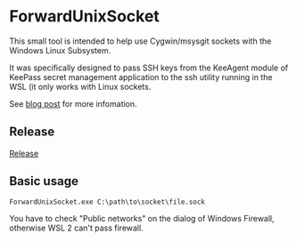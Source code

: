 # ForwardUnixSocket

This small tool is intended to help use Cygwin/msysgit sockets with the Windows Linux Subsystem.

It was specifically designed to pass SSH keys from the KeeAgent module of KeePass secret management application to the
ssh utility running in the WSL (it only works with Linux sockets.

See [blog post](https://blog.czbix.com/WSL2-KeeAgent.html) for more infomation.

## Release
[Release](https://github.com/CzBiX/ForwardUnixSocket/releases/latest)

## Basic usage
```
ForwardUnixSocket.exe C:\path\to\socket\file.sock
```

You have to check "Public networks" on the dialog of Windows Firewall, otherwise WSL 2 can't pass firewall.
